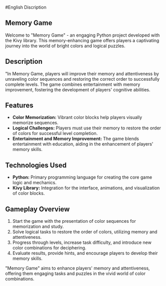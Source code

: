 #English Discription
## Memory Game

Welcome to "Memory Game" - an engaging Python project developed with the Kivy library. This memory-enhancing game offers players a captivating journey into the world of bright colors and logical puzzles.

## Description

"In Memory Game, players will improve their memory and attentiveness by unraveling color sequences and restoring the correct order to successfully complete levels. The game combines entertainment with memory improvement, fostering the development of players' cognitive abilities.

## Features

- **Color Memorization:** Vibrant color blocks help players visually memorize sequences.
- **Logical Challenges:** Players must use their memory to restore the order of colors for successful level completion.
- **Entertainment and Memory Improvement:** The game blends entertainment with education, aiding in the enhancement of players' memory skills.

## Technologies Used

- **Python:** Primary programming language for creating the core game logic and mechanics.
- **Kivy Library:** Integration for the interface, animations, and visualization of color blocks.

## Gameplay Overview

1. Start the game with the presentation of color sequences for memorization and study.
2. Solve logical tasks to restore the order of colors, utilizing memory and attentiveness.
3. Progress through levels, increase task difficulty, and introduce new color combinations for deciphering.
4. Evaluate results, provide hints, and encourage players to develop their memory skills.

"Memory Game" aims to enhance players' memory and attentiveness, offering them engaging tasks and puzzles in the vivid world of color combinations.
